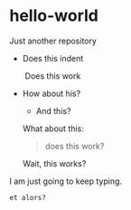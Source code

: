 # hello-world
Just another repository
* Does this indent

&nbsp;&nbsp;&nbsp;&nbsp;&nbsp;&nbsp;  Does this work

* How about his?
  + And this?
  
  What about this:
  > does this work?
  
  Wait, this works?
  
I am just going to keep typing.
  
    et alors?
